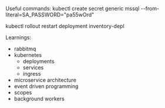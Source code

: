 Useful commands:
kubectl create secret generic mssql --from-literal=SA_PASSWORD="pa55wOrd"

kubectl rollout restart deployment inventory-depl

Learnings:

- rabbitmq
- kubernetes
  - deployments
  - services
  - ingress
- microservice architecture
- event driven programming
- scopes
- background workers
